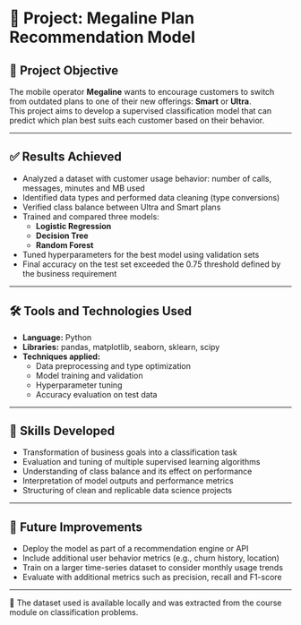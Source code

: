 # 📱 Project: Megaline Plan Recommendation Model

## 🎯 Project Objective  
The mobile operator **Megaline** wants to encourage customers to switch from outdated plans to one of their new offerings: **Smart** or **Ultra**.  
This project aims to develop a supervised classification model that can predict which plan best suits each customer based on their behavior.

---

## ✅ Results Achieved  
- Analyzed a dataset with customer usage behavior: number of calls, messages, minutes and MB used  
- Identified data types and performed data cleaning (type conversions)  
- Verified class balance between Ultra and Smart plans  
- Trained and compared three models:
  - **Logistic Regression**
  - **Decision Tree**
  - **Random Forest**  
- Tuned hyperparameters for the best model using validation sets  
- Final accuracy on the test set exceeded the 0.75 threshold defined by the business requirement

---

## 🛠️ Tools and Technologies Used  
- **Language:** Python  
- **Libraries:** pandas, matplotlib, seaborn, sklearn, scipy  
- **Techniques applied:**
  - Data preprocessing and type optimization
  - Model training and validation
  - Hyperparameter tuning
  - Accuracy evaluation on test data

---

## 🚀 Skills Developed  
- Transformation of business goals into a classification task  
- Evaluation and tuning of multiple supervised learning algorithms  
- Understanding of class balance and its effect on performance  
- Interpretation of model outputs and performance metrics  
- Structuring of clean and replicable data science projects

---

## 🔧 Future Improvements  
- Deploy the model as part of a recommendation engine or API  
- Include additional user behavior metrics (e.g., churn history, location)  
- Train on a larger time-series dataset to consider monthly usage trends  
- Evaluate with additional metrics such as precision, recall and F1-score

---

📁 The dataset used is available locally and was extracted from the course module on classification problems.  
